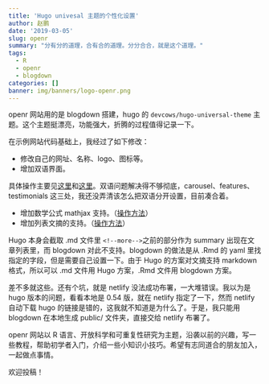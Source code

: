 ```yaml
---
title: 'Hugo univesal 主题的个性化设置'
author: 赵鹏
date: '2019-03-05'
slug: openr
summary: "分有分的道理，合有合的道理。分分合合，就是这个道理。"
tags:
  - R
  - openr
  - blogdown
categories: []
banner: img/banners/logo-openr.png
---
```


openr 网站用的是 blogdown 搭建，hugo 的 `devcows/hugo-universal-theme` 主题。这个主题挺漂亮，功能强大，折腾的过程值得记录一下。

在示例网站代码基础上，我经过了如下修改：

- 修改自己的网址、名称、logo、图标等。
- 增加双语界面。

具体操作主要见[这里](https://github.com/rbind/openr/commit/56fdd5e799e95ac9420f76b3744ecc13a40749e3)和[这里](https://github.com/rbind/openr/commit/6674425686790e52d7ea1838153af60cb42cf81e)。双语问题解决得不够彻底，carousel、features、testimonials 这三处，我还没弄清该怎么把双语分开设置，目前凑合着。

- 增加数学公式 mathjax 支持。（[操作方法](https://github.com/rbind/openr/commit/a12898e8a6cbdab31234ee9d128f57239008c7a6)）
- 增加列表文摘的支持。（[操作方法](https://github.com/rbind/openr/commit/863cfb399c99779caf7f2bc6d485b54531d79eaa)）

Hugo 本身会截取 .md 文件里 `<!--more-->`之前的部分作为 summary 出现在文章列表里，而 blogdown 对此不支持。blogdown 的做法是从 .Rmd 的 yaml 里找指定的字段，但是需要自己设置一下。由于 Hugo 的方案对文摘支持 markdown 格式，所以可以 .md 文件用 Hugo 方案，.Rmd 文件用 blogdown 方案。

差不多就这些。还有个坑，就是 netlify 没法成功布署，一大堆错误。我以为是 hugo 版本的问题，看看本地是 0.54 版，就在 netlify 指定了一下，然而 netlify 自动下载 hugo 的链接是错的，这我就不知道是为什么了。于是，我只能用 blogdown 在本地生成 public/ 文件夹，直接交给 netlify 布署了。

openr 网站以 R 语言、开放科学和可重复性研究为主题，沿袭以前的兴趣，写一些教程，帮助初学者入门，介绍一些小知识小技巧。希望有志同道合的朋友加入，一起做点事情。

欢迎投稿！
